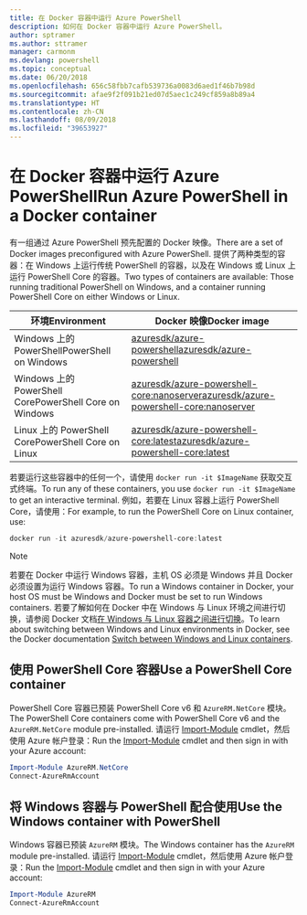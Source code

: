 ```yaml
---
title: 在 Docker 容器中运行 Azure PowerShell
description: 如何在 Docker 容器中运行 Azure PowerShell。
author: sptramer
ms.author: sttramer
manager: carmonm
ms.devlang: powershell
ms.topic: conceptual
ms.date: 06/20/2018
ms.openlocfilehash: 656c58fbb7cafb539736a0083d6aed1f46b7b98d
ms.sourcegitcommit: afae9f2f091b21ed07d5aec1c249cf859a8b89a4
ms.translationtype: HT
ms.contentlocale: zh-CN
ms.lasthandoff: 08/09/2018
ms.locfileid: "39653927"
---
```

# <a name="run-azure-powershell-in-a-docker-container"></a><span data-ttu-id="65161-103">在 Docker 容器中运行 Azure PowerShell</span><span class="sxs-lookup"><span data-stu-id="65161-103">Run Azure PowerShell in a Docker container</span></span>

<span data-ttu-id="65161-104">有一组通过 Azure PowerShell 预先配置的 Docker 映像。</span><span class="sxs-lookup"><span data-stu-id="65161-104">There are a set of Docker images preconfigured with Azure PowerShell.</span></span> <span data-ttu-id="65161-105">提供了两种类型的容器：在 Windows 上运行传统 PowerShell 的容器，以及在 Windows 或 Linux 上运行 PowerShell Core 的容器。</span><span class="sxs-lookup"><span data-stu-id="65161-105">Two types of containers are available: Those running traditional PowerShell on Windows, and a container running PowerShell Core on either Windows or Linux.</span></span>

| <span data-ttu-id="65161-106">环境</span><span class="sxs-lookup"><span data-stu-id="65161-106">Environment</span></span> | <span data-ttu-id="65161-107">Docker 映像</span><span class="sxs-lookup"><span data-stu-id="65161-107">Docker image</span></span> |
|-------------|--------------|
| <span data-ttu-id="65161-108">Windows 上的 PowerShell</span><span class="sxs-lookup"><span data-stu-id="65161-108">PowerShell on Windows</span></span> | [<span data-ttu-id="65161-109">azuresdk/azure-powershell</span><span class="sxs-lookup"><span data-stu-id="65161-109">azuresdk/azure-powershell</span></span>](https://hub.docker.com/r/azuresdk/azure-powershell/) |
| <span data-ttu-id="65161-110">Windows 上的 PowerShell Core</span><span class="sxs-lookup"><span data-stu-id="65161-110">PowerShell Core on Windows</span></span> | [<span data-ttu-id="65161-111">azuresdk/azure-powershell-core:nanoserver</span><span class="sxs-lookup"><span data-stu-id="65161-111">azuresdk/azure-powershell-core:nanoserver</span></span>](https://hub.docker.com/r/azuresdk/azure-powershell-core/) |
| <span data-ttu-id="65161-112">Linux 上的 PowerShell Core</span><span class="sxs-lookup"><span data-stu-id="65161-112">PowerShell Core on Linux</span></span> | [<span data-ttu-id="65161-113">azuresdk/azure-powershell-core:latest</span><span class="sxs-lookup"><span data-stu-id="65161-113">azuresdk/azure-powershell-core:latest</span></span>](https://hub.docker.com/r/azuresdk/azure-powershell-core/) |

<span data-ttu-id="65161-114">若要运行这些容器中的任何一个，请使用 `docker run -it $ImageName` 获取交互式终端。</span><span class="sxs-lookup"><span data-stu-id="65161-114">To run any of these containers, you use `docker run -it $ImageName` to get an interactive terminal.</span></span> <span data-ttu-id="65161-115">例如，若要在 Linux 容器上运行 PowerShell Core，请使用：</span><span class="sxs-lookup"><span data-stu-id="65161-115">For example, to run the PowerShell Core on Linux container, use:</span></span>

```powershell
docker run -it azuresdk/azure-powershell-core:latest
```

> [!NOTE]
> <span data-ttu-id="65161-116">若要在 Docker 中运行 Windows 容器，主机 OS 必须是 Windows 并且 Docker 必须设置为运行 Windows 容器。</span><span class="sxs-lookup"><span data-stu-id="65161-116">To run a Windows container in Docker, your host OS must be Windows and Docker must be set to run Windows containers.</span></span> <span data-ttu-id="65161-117">若要了解如何在 Docker 中在 Windows 与 Linux 环境之间进行切换，请参阅 Docker 文档[在 Windows 与 Linux 容器之间进行切换](https://docs.docker.com/docker-for-windows/#switch-between-windows-and-linux-containers)。</span><span class="sxs-lookup"><span data-stu-id="65161-117">To learn about switching between Windows and Linux environments in Docker, see the Docker documentation [Switch between Windows and Linux containers](https://docs.docker.com/docker-for-windows/#switch-between-windows-and-linux-containers).</span></span>

## <a name="use-a-powershell-core-container"></a><span data-ttu-id="65161-118">使用 PowerShell Core 容器</span><span class="sxs-lookup"><span data-stu-id="65161-118">Use a PowerShell Core container</span></span>

<span data-ttu-id="65161-119">PowerShell Core 容器已预装 PowerShell Core v6 和 `AzureRM.NetCore` 模块。</span><span class="sxs-lookup"><span data-stu-id="65161-119">The PowerShell Core containers come with PowerShell Core v6 and the `AzureRM.NetCore` module pre-installed.</span></span> <span data-ttu-id="65161-120">请运行 [Import-Module](/powershell/module/microsoft.powershell.core/import-module) cmdlet，然后使用 Azure 帐户登录：</span><span class="sxs-lookup"><span data-stu-id="65161-120">Run the [Import-Module](/powershell/module/microsoft.powershell.core/import-module) cmdlet and then sign in with your Azure account:</span></span>

```powershell
Import-Module AzureRM.NetCore
Connect-AzureRmAccount
```

## <a name="use-the-windows-container-with-powershell"></a><span data-ttu-id="65161-121">将 Windows 容器与 PowerShell 配合使用</span><span class="sxs-lookup"><span data-stu-id="65161-121">Use the Windows container with PowerShell</span></span>

<span data-ttu-id="65161-122">Windows 容器已预装 `AzureRM` 模块。</span><span class="sxs-lookup"><span data-stu-id="65161-122">The Windows container has the `AzureRM` module pre-installed.</span></span> <span data-ttu-id="65161-123">请运行 [Import-Module](/powershell/module/microsoft.powershell.core/import-module) cmdlet，然后使用 Azure 帐户登录：</span><span class="sxs-lookup"><span data-stu-id="65161-123">Run the [Import-Module](/powershell/module/microsoft.powershell.core/import-module) cmdlet and then sign in with your Azure account:</span></span>

```powershell
Import-Module AzureRM
Connect-AzureRmAccount
```